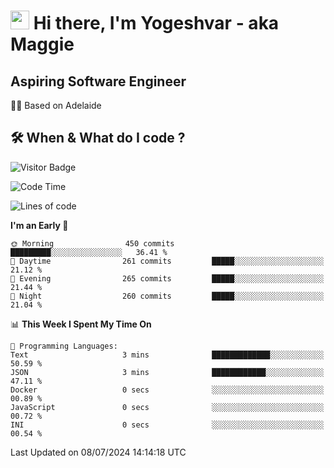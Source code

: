 <h1><img src="https://emojis.slackmojis.com/emojis/images/1531849430/4246/blob-sunglasses.gif?1531849430" width="30"/> Hi there, I'm Yogeshvar - aka Maggie</h1>

## Aspiring Software Engineer
🏂🏻  Based on Adelaide 

## 🛠 When & What do I code ?  

![Visitor Badge](https://visitor-badge.feriirawann.repl.co?username=yogeshvar&repo=yogeshvar&label=Visitors&style=plastic&color=%23457BFF&contentType=svg)

<!--START_SECTION:waka-->
![Code Time](http://img.shields.io/badge/Code%20Time-2%2C905%20hrs%2016%20mins-blue)

![Lines of code](https://img.shields.io/badge/From%20Hello%20World%20I%27ve%20Written-4.2%20million%20lines%20of%20code-blue)

**I'm an Early 🐤** 

```text
🌞 Morning                450 commits         █████████░░░░░░░░░░░░░░░░   36.41 % 
🌆 Daytime                261 commits         █████░░░░░░░░░░░░░░░░░░░░   21.12 % 
🌃 Evening                265 commits         █████░░░░░░░░░░░░░░░░░░░░   21.44 % 
🌙 Night                  260 commits         █████░░░░░░░░░░░░░░░░░░░░   21.04 % 
```


📊 **This Week I Spent My Time On** 

```text
💬 Programming Languages: 
Text                     3 mins              █████████████░░░░░░░░░░░░   50.59 % 
JSON                     3 mins              ████████████░░░░░░░░░░░░░   47.11 % 
Docker                   0 secs              ░░░░░░░░░░░░░░░░░░░░░░░░░   00.89 % 
JavaScript               0 secs              ░░░░░░░░░░░░░░░░░░░░░░░░░   00.72 % 
INI                      0 secs              ░░░░░░░░░░░░░░░░░░░░░░░░░   00.54 % 
```


 Last Updated on 08/07/2024 14:14:18 UTC
<!--END_SECTION:waka-->
